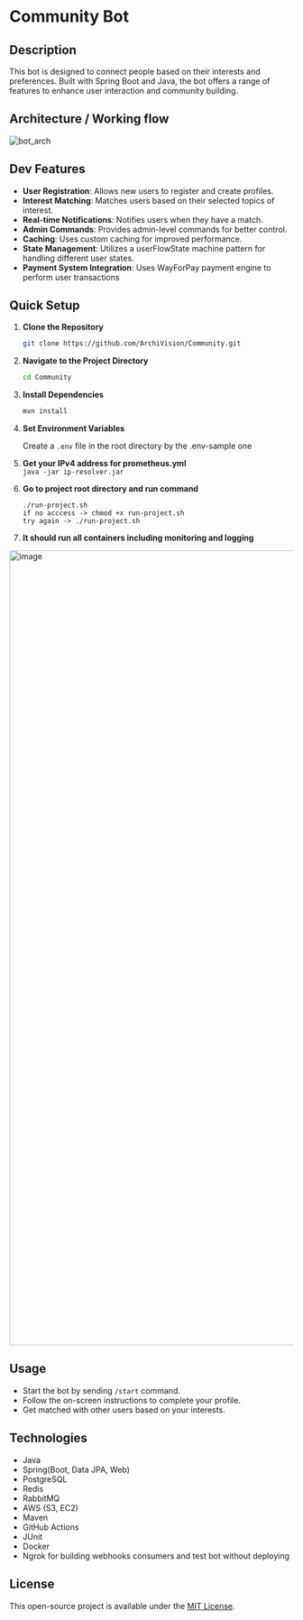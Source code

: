 # Community Bot

## Description

This bot is designed to connect people based on their interests and preferences. Built with Spring Boot and Java, the bot offers a range of features to enhance user interaction and community building.

## Architecture / Working flow
![bot_arch](https://github.com/ArchiVision/Community/assets/72043323/22cd79ea-a5fe-470f-ab84-bd5c6c1bdde3)


## Dev Features

- **User Registration**: Allows new users to register and create profiles.
- **Interest Matching**: Matches users based on their selected topics of interest.
- **Real-time Notifications**: Notifies users when they have a match.
- **Admin Commands**: Provides admin-level commands for better control.
- **Caching**: Uses custom caching for improved performance.
- **State Management**: Utilizes a userFlowState machine pattern for handling different user states.
- **Payment System Integration**: Uses WayForPay payment engine to perform user transactions

## Quick Setup

1. **Clone the Repository**

    ```bash
    git clone https://github.com/ArchiVision/Community.git
    ```

2. **Navigate to the Project Directory**

    ```bash
    cd Community
    ```

3. **Install Dependencies**

    ```bash
    mvn install
    ```

4. **Set Environment Variables**

    Create a `.env` file in the root directory by the .env-sample one

5. **Get your IPv4 address for prometheus.yml** <br>
    ```java -jar ip-resolver.jar```

6. **Go to project root directory and run command** <br>
     ```
    ./run-project.sh
    if no acccess -> chmod +x run-project.sh
    try again -> ./run-project.sh
    ```

7. **It should run all containers including monitoring and logging**
<img width="1410" alt="image" src="https://github.com/ArchiVision/Community/assets/72043323/b510b515-aff7-4267-955e-a4534584a184">


## Usage

- Start the bot by sending `/start` command.
- Follow the on-screen instructions to complete your profile.
- Get matched with other users based on your interests.

## Technologies

- Java
- Spring(Boot, Data JPA, Web)
- PostgreSQL
- Redis
- RabbitMQ
- AWS (S3, EC2)
- Maven
- GitHub Actions
- JUnit
- Docker
- Ngrok for building webhooks consumers and test bot without deploying

## License

This open-source project is available under the [MIT License](LICENSE).
